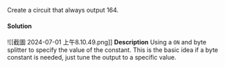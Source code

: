 Create a circuit that always output 164. 


#### Solution
![[截圖 2024-07-01 上午8.10.49.png]]
**Description**
Using a `ON` and byte splitter to specify the value of the constant. 
This is the basic idea if a byte constant is needed, just tune the output to a specific value. 